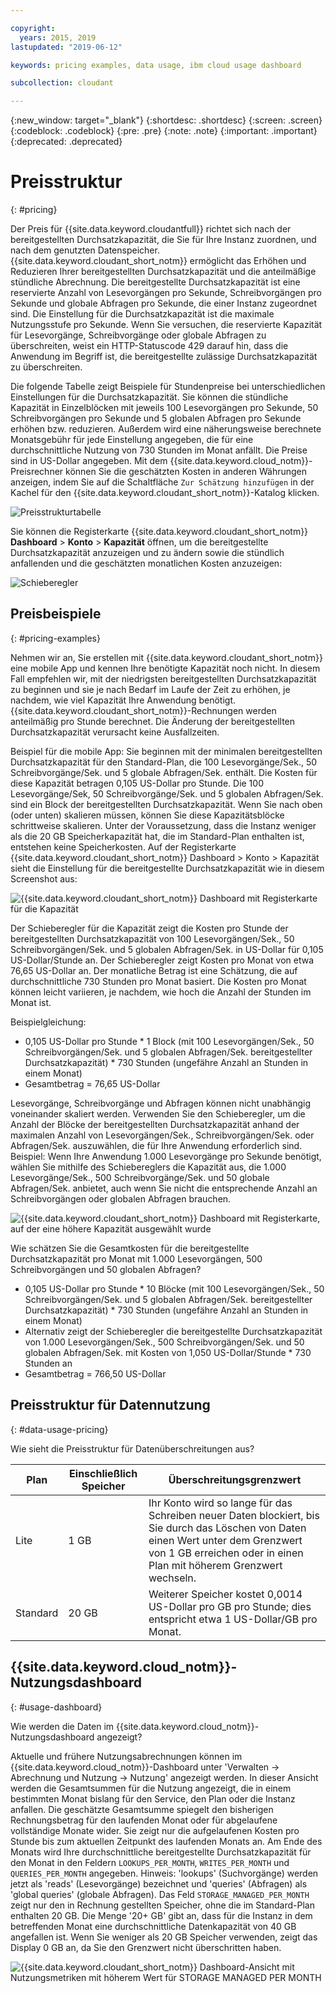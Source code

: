 ```yaml
---

copyright:
  years: 2015, 2019
lastupdated: "2019-06-12"

keywords: pricing examples, data usage, ibm cloud usage dashboard

subcollection: cloudant

---
```


{:new_window: target="_blank"}
{:shortdesc: .shortdesc}
{:screen: .screen}
{:codeblock: .codeblock}
{:pre: .pre}
{:note: .note}
{:important: .important}
{:deprecated: .deprecated}

<!-- Acrolinx: 2019-01-11 -->

# Preisstruktur
{: #pricing}

Der Preis für {{site.data.keyword.cloudantfull}} richtet sich nach der bereitgestellten Durchsatzkapazität, die Sie für Ihre Instanz zuordnen, und nach dem genutzten Datenspeicher. {{site.data.keyword.cloudant_short_notm}} ermöglicht das Erhöhen und Reduzieren Ihrer bereitgestellten Durchsatzkapazität und die anteilmäßige stündliche Abrechnung. Die bereitgestellte Durchsatzkapazität ist eine reservierte Anzahl von Lesevorgängen pro Sekunde, Schreibvorgängen pro Sekunde und globale Abfragen pro Sekunde, die einer Instanz zugeordnet sind. Die Einstellung für die Durchsatzkapazität ist die maximale Nutzungsstufe pro Sekunde. Wenn Sie versuchen, die reservierte Kapazität für Lesevorgänge, Schreibvorgänge oder globale Abfragen zu überschreiten, weist ein HTTP-Statuscode 429 darauf hin, dass die Anwendung im Begriff ist, die bereitgestellte zulässige Durchsatzkapazität zu überschreiten.

Die folgende Tabelle zeigt Beispiele für Stundenpreise bei unterschiedlichen Einstellungen für die Durchsatzkapazität. Sie können die stündliche Kapazität in Einzelblöcken mit jeweils 100 Lesevorgängen pro Sekunde, 50 Schreibvorgängen pro Sekunde und 5 globalen Abfragen pro Sekunde erhöhen bzw. reduzieren. Außerdem wird eine näherungsweise berechnete Monatsgebühr für jede Einstellung angegeben, die für eine durchschnittliche Nutzung von 730 Stunden im Monat anfällt. Die Preise sind in US-Dollar angegeben. Mit dem {{site.data.keyword.cloud_notm}}-Preisrechner können Sie die geschätzten Kosten in anderen Währungen anzeigen, indem Sie auf die Schaltfläche `Zur Schätzung hinzufügen` in der Kachel für den {{site.data.keyword.cloudant_short_notm}}-Katalog klicken.

![Preisstrukturtabelle](../images/pricing_spreadsheet.png)

Sie können die Registerkarte {{site.data.keyword.cloudant_short_notm}} **Dashboard** > **Konto** > **Kapazität** öffnen, um die bereitgestellte Durchsatzkapazität anzuzeigen und zu ändern sowie die stündlich anfallenden und die geschätzten monatlichen Kosten anzuzeigen: 

![Schieberegler](../images/migrate2.gif)

## Preisbeispiele 
{: #pricing-examples}

Nehmen wir an, Sie erstellen mit {{site.data.keyword.cloudant_short_notm}} eine mobile App und kennen Ihre benötigte Kapazität noch nicht. In diesem Fall empfehlen wir, mit der niedrigsten bereitgestellten Durchsatzkapazität zu beginnen und sie je nach Bedarf im Laufe der Zeit zu erhöhen, je nachdem, wie viel Kapazität Ihre Anwendung benötigt. {{site.data.keyword.cloudant_short_notm}}-Rechnungen werden anteilmäßig pro Stunde berechnet. Die Änderung der bereitgestellten Durchsatzkapazität verursacht keine Ausfallzeiten. 

Beispiel für die mobile App: Sie beginnen mit der minimalen bereitgestellten Durchsatzkapazität für den
Standard-Plan, die 100 Lesevorgänge/Sek., 50 Schreibvorgänge/Sek. und 5 globale Abfragen/Sek. enthält. Die Kosten für diese Kapazität betragen 0,105 US-Dollar pro Stunde. Die 100 Lesevorgänge/Sek, 50 Schreibvorgänge/Sek. und 5 globalen Abfragen/Sek. sind
ein Block der bereitgestellten Durchsatzkapazität. Wenn Sie nach oben (oder unten) skalieren müssen, können Sie diese Kapazitätsblöcke schrittweise skalieren. Unter der Voraussetzung, dass die Instanz weniger als die 20 GB Speicherkapazität hat, die im Standard-Plan enthalten ist, entstehen keine Speicherkosten. Auf der Registerkarte {{site.data.keyword.cloudant_short_notm}} Dashboard > Konto > Kapazität sieht die Einstellung für die bereitgestellte Durchsatzkapazität wie in diesem Screenshot aus:

![{{site.data.keyword.cloudant_short_notm}} Dashboard mit Registerkarte für die Kapazität](../images/cloudant-dashboard.png)

Der Schieberegler für die Kapazität zeigt die Kosten pro Stunde der bereitgestellten Durchsatzkapazität von 100 Lesevorgängen/Sek., 50 Schreibvorgängen/Sek. und 5 globalen Abfragen/Sek. in US-Dollar für 0,105 US-Dollar/Stunde an. Der Schieberegler zeigt Kosten pro Monat von etwa 76,65 US-Dollar an. Der monatliche Betrag ist eine Schätzung, die auf durchschnittliche 730 Stunden pro Monat basiert. Die Kosten pro Monat können leicht variieren, je nachdem, wie hoch die Anzahl der Stunden im Monat ist.

Beispielgleichung: 

- 0,105 US-Dollar pro Stunde \* 1 Block (mit 100 Lesevorgängen/Sek., 50 Schreibvorgängen/Sek. und 5 globalen Abfragen/Sek. bereitgestellter Durchsatzkapazität) \* 730 Stunden (ungefähre Anzahl an Stunden in einem Monat)
- Gesamtbetrag = 76,65 US-Dollar


Lesevorgänge, Schreibvorgänge und Abfragen können nicht unabhängig voneinander skaliert werden. Verwenden Sie den Schieberegler, um die Anzahl der Blöcke der bereitgestellten Durchsatzkapazität anhand der maximalen Anzahl von Lesevorgängen/Sek., Schreibvorgängen/Sek. oder Abfragen/Sek. auszuwählen, die für Ihre Anwendung erforderlich sind. Beispiel: Wenn Ihre Anwendung 1.000 Lesevorgänge pro Sekunde benötigt, wählen Sie mithilfe des Schiebereglers die Kapazität aus, die 1.000 Lesevorgänge/Sek., 500 Schreibvorgänge/Sek. und 50 globale Abfragen/Sek. anbietet, auch wenn Sie nicht die entsprechende Anzahl an Schreibvorgängen oder globalen Abfragen brauchen.

![{{site.data.keyword.cloudant_short_notm}} Dashboard mit Registerkarte, auf der eine höhere Kapazität ausgewählt wurde](../images/cloudant-gran-tuning.png)

Wie schätzen Sie die Gesamtkosten für die bereitgestellte Durchsatzkapazität pro Monat mit 1.000 Lesevorgängen, 500 Schreibvorgängen und 50 globalen Abfragen? 

- 0,105 US-Dollar pro Stunde \* 10 Blöcke (mit 100 Lesevorgängen/Sek., 50 Schreibvorgängen/Sek. und 5 globalen Abfragen/Sek. bereitgestellter Durchsatzkapazität) \* 730 Stunden (ungefähre Anzahl an Stunden in einem Monat)
- Alternativ zeigt der Schieberegler die bereitgestellte Durchsatzkapazität von 1.000 Lesevorgängen/Sek., 500 Schreibvorgängen/Sek. und 50 globalen Abfragen/Sek. mit Kosten von 1,050 US-Dollar/Stunde \* 730 Stunden an
- Gesamtbetrag = 766,50 US-Dollar

## Preisstruktur für Datennutzung
{: #data-usage-pricing}

Wie sieht die Preisstruktur für Datenüberschreitungen aus?

Plan | Einschließlich Speicher | Überschreitungsgrenzwert
-----|------------------|--------------
Lite | 1 GB |  Ihr Konto wird so lange für das Schreiben neuer Daten blockiert, bis Sie durch das Löschen von Daten einen Wert unter dem Grenzwert von 1 GB erreichen oder in einen Plan mit höherem Grenzwert wechseln.
Standard | 20 GB | Weiterer Speicher kostet 0,0014 US-Dollar pro GB pro Stunde; dies entspricht etwa 1 US-Dollar/GB pro Monat.

## {{site.data.keyword.cloud_notm}}-Nutzungsdashboard 
{: #usage-dashboard}

Wie werden die Daten im {{site.data.keyword.cloud_notm}}-Nutzungsdashboard angezeigt?

Aktuelle und frühere Nutzungsabrechnungen können im {{site.data.keyword.cloud_notm}}-Dashboard unter 'Verwalten -> Abrechnung und Nutzung -> Nutzung' angezeigt werden. In dieser Ansicht werden die Gesamtsummen für die Nutzung angezeigt, die in einem bestimmten Monat bislang für den Service, den Plan oder die Instanz anfallen.  Die geschätzte Gesamtsumme spiegelt den bisherigen Rechnungsbetrag für den laufenden Monat oder für abgelaufene vollständige Monate wider. Sie zeigt nur die aufgelaufenen Kosten pro Stunde bis zum aktuellen Zeitpunkt des laufenden Monats an. Am Ende des Monats wird Ihre durchschnittliche bereitgestellte Durchsatzkapazität für den Monat in den Feldern `LOOKUPS_PER_MONTH`, `WRITES_PER_MONTH` und `QUERIES_PER_MONTH` angegeben. Hinweis: 'lookups' (Suchvorgänge) werden jetzt als 'reads' (Lesevorgänge) bezeichnet und 'queries' (Abfragen) als 'global queries' (globale Abfragen). Das Feld `STORAGE_MANAGED_PER_MONTH` zeigt nur den in Rechnung gestellten Speicher, ohne die im Standard-Plan enthalten 20 GB. Die Menge '20+ GB' gibt an, dass für die Instanz in dem betreffenden Monat eine durchschnittliche Datenkapazität von 40 GB angefallen ist. Wenn Sie weniger als 20 GB Speicher verwenden, zeigt das Display 0 GB an, da Sie den Grenzwert nicht überschritten haben.   

![{{site.data.keyword.cloudant_short_notm}} Dashboard-Ansicht mit Nutzungsmetriken mit höherem Wert für STORAGE MANAGED PER MONTH](../images/usage-dashboard1.png)


